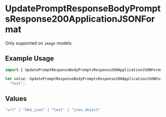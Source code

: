 # UpdatePromptResponseBodyPromptsResponse200ApplicationJSONFormat

Only supported on `image` models.

## Example Usage

```typescript
import { UpdatePromptResponseBodyPromptsResponse200ApplicationJSONFormat } from "orq-poc-typescript-multi-env-version/models/operations";

let value: UpdatePromptResponseBodyPromptsResponse200ApplicationJSONFormat =
  "text";
```

## Values

```typescript
"url" | "b64_json" | "text" | "json_object"
```